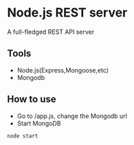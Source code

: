 # Node.js REST server

A full-fledged REST API server

## Tools
- Node.js(Express,Mongoose,etc)
- Mongodb

## How to use
- Go to /app.js, change the Mongodb url
- Start MongoDB

```
node start
```

